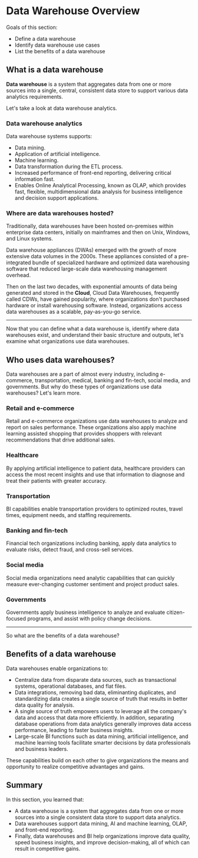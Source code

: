 # Data Warehouse Overview

Goals of this section:

- Define a data warehouse
- Identify data warehouse use cases
- List the benefits of a data warehouse

## What is a data warehouse

**Data warehouse** is a system that aggregates data from one or more sources into a single, central, consistent data store to support various data analytics requirements.

Let's take a look at data warehouse analytics.

### Data warehouse analytics

Data warehouse systems supports:

- Data mining.
- Application of artificial intelligence.
- Machine learning.
- Data transformation during the ETL process.
- Increased performance of front-end reporting, delivering critical information fast.
- Enables Online Analytical Processing, known as OLAP, which provides fast, flexible, multidimensional data analysis for business intelligence and decision support applications.

### Where are data warehouses hosted?

Traditionally, data warehouses have been hosted on-premises within enterprise data centers, initially on mainframes and then on Unix, Windows, and Linux systems.

Data warehouse appliances (DWAs) emerged with the growth of more extensive data volumes in the 2000s. These appliances consisted of a pre-integrated bundle of specialized hardware and optimized data warehousing software that reduced large-scale data warehousing management overhead.

Then on the last two decades, with exponential amounts of data being generated and stored in the **Cloud**, Cloud Data Warehouses, frequently called CDWs, have gained popularity, where organizations don't purchased hardware or install warehousing software. Instead, organizations access data warehouses as a scalable, pay-as-you-go service.

---

Now that you can define what a data warehouse is, identify where data warehouses exist, and understand their basic structure and outputs, let's examine what organizations use data warehouses.

## Who uses data warehouses?

Data warehouses are a part of almost every industry, including e-commerce, transportation, medical, banking and fin-tech, social media, and governments. But why do these types of organizations use data warehouses? Let's learn more.

### Retail and e-commerce

Retail and e-commerce organizations use data warehouses to analyze and report on sales performance. These organizations also apply machine learning assisted shopping that provides shoppers with relevant recommendations that drive additional sales.

### Healthcare

By applying artificial intelligence to patient data, healthcare providers can access the most recent insights and use that information to diagnose and treat their patients with greater accuracy.

### Transportation

BI capabilities enable transportation providers to optimized routes, travel times, equipment needs, and staffing requirements.

### Banking and fin-tech

Financial tech organizations including banking, apply data analytics to evaluate risks, detect fraud, and cross-sell services.

### Social media

Social media organizations need analytic capabilities that can quickly measure ever-changing customer sentiment and project product sales.

### Governments

Governments apply business intelligence to analyze and evaluate citizen-focused programs, and assist with policy change decisions.

---

So what are the benefits of a data warehouse?

## Benefits of a data warehouse

Data warehouses enable organizations to:

- Centralize data from disparate data sources, such as transactional systems, operational databases, and flat files.
- Data integrations, removing bad data, eliminanting duplicates, and standardizing data creates a single source of truth that results in better data quality for analysis.
- A single source of truth empowers users to leverage all the company's data and access that data more efficiently. In addition, separating database operations from data analytics generally improves data access performance, leading to faster business insights.
- Large-scale BI functions such as data mining, artificial intelligence, and machine learning tools facilitate smarter decisions by data professionals and business leaders.

These capabilities build on each other to give organizations the means and opportunity to realize competitive advantages and gains.

## Summary

In this section, you learned that:

- A data warehouse is a system that aggregates data from one or more sources into a single consistent data store to support data analytics.
- Data warehouses support data mining, AI and machine learning, OLAP, and front-end reporting.
- Finally, data warehouses and BI help organizations improve data quality, speed business insights, and improve decision-making, all of which can result in competitive gains.
